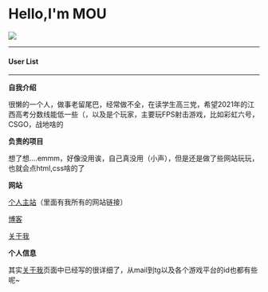 # Hello,I'm MOU

![](http://nfpic.cf/images/2020/07/28/favicon.png)

---

#### User List

---

**自我介绍**

很懒的一个人，做事老留尾巴，经常做不全，在读学生高三党，希望2021年的江西高考分数线能低一些（，以及是个玩家，主要玩FPS射击游戏，比如彩虹六号，CSGO，战地啥的

**负责的项目**

想了想....emmm，好像没用诶，自己真没用（小声），但是还是做了些网站玩玩，也就会点html,css啥的了

**网站**

[个人主站](http://mou.best)（里面有我所有的网站链接）

[博客](http://blog.mou.best)

[关于我](http://about.mou.best)

**个人信息**

其实[关于我](http://about.mou.best)页面中已经写的很详细了，从mail到tg以及各个游戏平台的id也都有些呢~



